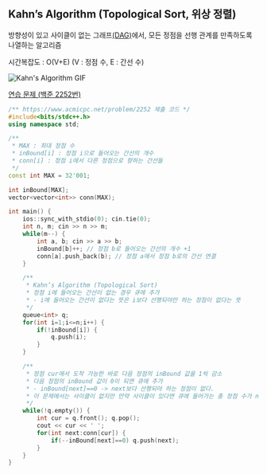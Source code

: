 ## Kahn’s Algorithm (Topological Sort, 위상 정렬)
방향성이 있고 사이클이 없는 그래프[(DAG)](https://ko.wikipedia.org/wiki/유향_비순환_그래프)에서, 모든 정점을 선행 관계를 만족하도록 나열하는 알고리즘

시간복잡도 : O(V+E) (V : 정점 수, E : 간선 수)

![Kahn's Algorithm GIF](https://iq.opengenus.org/content/images/2020/03/algo.gif)

[연습 문제 (백준 2252번)](https://www.acmicpc.net/problem/2252)

``` c++
/** https://www.acmicpc.net/problem/2252 제출 코드 */
#include<bits/stdc++.h>
using namespace std;

/** 
 * MAX : 최대 정점 수
 * inBound[i] : 정점 i으로 들어오는 간선의 개수
 * conn[i] : 정점 i에서 다른 정점으로 향하는 간선들
 */
const int MAX = 32'001;

int inBound[MAX];
vector<vector<int>> conn(MAX);

int main() {
    ios::sync_with_stdio(0); cin.tie(0);
    int n, m; cin >> n >> m;
    while(m--) {
        int a, b; cin >> a >> b;
        inBound[b]++; // 정점 b로 들어오는 간선의 개수 +1
        conn[a].push_back(b); // 정점 a에서 정점 b로의 간선 연결
    }

    /** 
     * Kahn’s Algorithm (Topological Sort)
     * 정점 i에 들어오는 간선이 없는 경우 큐에 추가
     * - i에 들어오는 간선이 없다는 뜻은 i보다 선행되야만 하는 정점이 없다는 뜻
     */
    queue<int> q;
    for(int i=1;i<=n;i++) {
        if(!inBound[i]) {
            q.push(i);
        }
    }

    /** 
     * 정점 cur에서 도착 가능한 바로 다음 정점의 inBound 값을 1씩 감소
     * 다음 정점의 inBound 값이 0이 되면 큐에 추가
     * - inBound[next]==0 -> next보다 선행되야 하는 정점이 없다.
     * 이 문제에서는 사이클이 없지만 만약 사이클이 있다면 큐에 들어가는 총 정점 수가 n보다 작음
     */
    while(!q.empty()) {
        int cur = q.front(); q.pop();
        cout << cur << ' ';
        for(int next:conn[cur]) {
            if(--inBound[next]==0) q.push(next);
        }
    }
}
```
